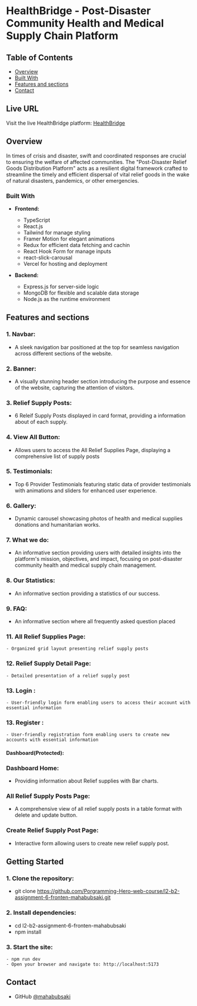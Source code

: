 <!-- Please update value in the {}  -->

# HealthBridge - Post-Disaster Community Health and Medical Supply Chain Platform

<!-- TABLE OF CONTENTS -->

## Table of Contents

- [Overview](#overview)
- [Built With](#built-with)
- [Features and sections](#features)
- [Contact](#contact)

<!-- OVERVIEW -->

## Live URL

Visit the live HealthBridge platform: [HealthBridge](https://post-disaster-supply-chain.web.app/)

## Overview

In times of crisis and disaster, swift and coordinated responses are crucial to ensuring the welfare of affected communities. The "Post-Disaster Relief Goods Distribution Platform" acts as a resilient digital framework crafted to streamline the timely and efficient dispersal of vital relief goods in the wake of natural disasters, pandemics, or other emergencies.

### Built With

<!-- This section should list any major frameworks and tools that you built your project using. Here are a few examples.-->

- **Frontend:**

  - TypeScript
  - React.js
  - Tailwind for manage styling
  - Framer Motion for elegant animations
  - Redux for efficient data fetching and cachin
  - React Hook Form for manage inputs
  - react-slick-carousal
  - Vercel for hosting and deployment

- **Backend:**
  - Express.js for server-side logic
  - MongoDB for flexible and scalable data storage
  - Node.js as the runtime environment

## Features and sections

### 1. Navbar:

- A sleek navigation bar positioned at the top for seamless navigation across different sections of the website.

### 2. Banner:

- A visually stunning header section introducing the purpose and essence of the website, capturing the attention of visitors.

### 3. Relief Supply Posts:

- 6 Releif Supply Posts displayed in card format, providing a information about of each supply.

### 4. View All Button:

- Allows users to access the All Relief Supplies Page, displaying a comprehensive list of supply posts

### 5. Testimonials:

- Top 6 Provider Testimonials featuring static data of provider testimonials with animations and sliders for enhanced user experience.

### 6. Gallery:

- Dynamic carousel showcasing photos of health and medical supplies donations and humanitarian works.

### 7. What we do:

- An informative section providing users with detailed insights into the platform's mission, objectives, and impact, focusing on post-disaster community health and medical supply chain management.

### 8. Our Statistics:

- An informative section providing a statistics of our success.

### 9. FAQ:

- An informative section where all frequently asked question placed

### 11. All Relief Supplies Page:

    - Organized grid layout presenting relief supply posts

### 12. Relief Supply Detail Page:

    - Detailed presentation of a relief supply post

### 13. Login :

    - User-friendly login form enabling users to access their account with essential information

### 13. Register :

    - User-friendly registration form enabling users to create new accounts with essential information

#### Dashboard(Protected):

### Dashboard Home:

- Providing information about Relief supplies with Bar charts.

### All Relief Supply Posts Page:

- A comprehensive view of all relief supply posts in a table format with delete and update button.

### Create Relief Supply Post Page:

- Interactive form allowing users to create new relief supply post.

## Getting Started

### 1. Clone the repository:

- git clone https://github.com/Porgramming-Hero-web-course/l2-b2-assignment-6-fronten-mahabubsaki.git

### 2. Install dependencies:

- cd l2-b2-assignment-6-fronten-mahabubsaki
- npm install

### 3. Start the site:

    - npm run dev
    - Open your browser and navigate to: http://localhost:5173

## Contact

- GitHub [@mahabubsaki](https://github.com/mahabubsaki)
